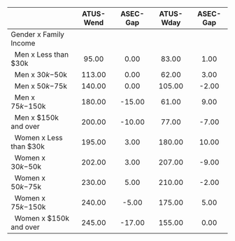 
|                      |    ATUS-Wend |     ASEC-Gap |    ATUS-Wday |     ASEC-Gap |
| -------------------- | :----------: | :----------: | :----------: | :----------: |
| Gender x Family Income |              |              |              |              |
| &nbsp;&nbsp;Men x Less than $30k |        95.00 |         0.00 |        83.00 |         1.00 |
| &nbsp;&nbsp;Men x $30k-$50k |       113.00 |         0.00 |        62.00 |         3.00 |
| &nbsp;&nbsp;Men x $50k-$75k |       140.00 |         0.00 |       105.00 |        -2.00 |
| &nbsp;&nbsp;Men x $75k-$150k |       180.00 |       -15.00 |        61.00 |         9.00 |
| &nbsp;&nbsp;Men x $150k and over |       200.00 |       -10.00 |        77.00 |        -7.00 |
| &nbsp;&nbsp;Women x Less than $30k |       195.00 |         3.00 |       180.00 |        10.00 |
| &nbsp;&nbsp;Women x $30k-$50k |       202.00 |         3.00 |       207.00 |        -9.00 |
| &nbsp;&nbsp;Women x $50k-$75k |       230.00 |         5.00 |       210.00 |        -2.00 |
| &nbsp;&nbsp;Women x $75k-$150k |       240.00 |        -5.00 |       175.00 |         5.00 |
| &nbsp;&nbsp;Women x $150k and over |       245.00 |       -17.00 |       155.00 |         0.00 |

